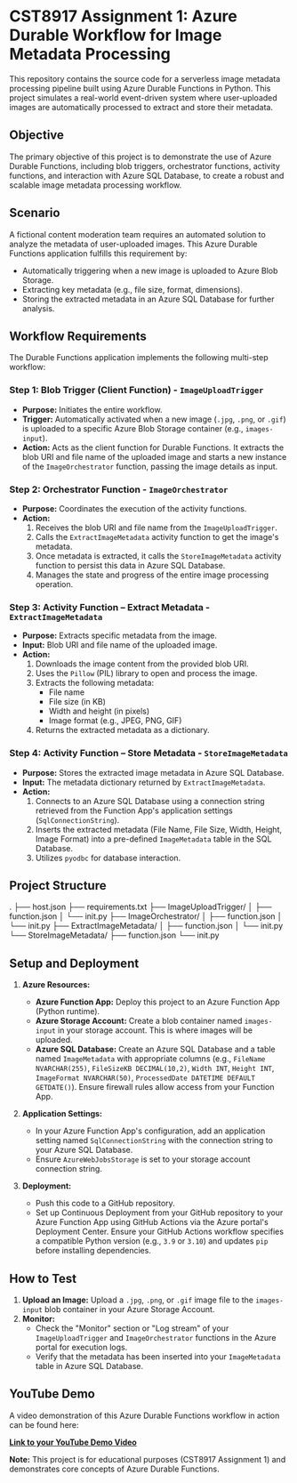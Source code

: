 # CST8917 Assignment 1: Azure Durable Workflow for Image Metadata Processing

This repository contains the source code for a serverless image metadata processing pipeline built using Azure Durable Functions in Python. This project simulates a real-world event-driven system where user-uploaded images are automatically processed to extract and store their metadata.

## Objective

The primary objective of this project is to demonstrate the use of Azure Durable Functions, including blob triggers, orchestrator functions, activity functions, and interaction with Azure SQL Database, to create a robust and scalable image metadata processing workflow.

## Scenario

A fictional content moderation team requires an automated solution to analyze the metadata of user-uploaded images. This Azure Durable Functions application fulfills this requirement by:
* Automatically triggering when a new image is uploaded to Azure Blob Storage.
* Extracting key metadata (e.g., file size, format, dimensions).
* Storing the extracted metadata in an Azure SQL Database for further analysis.

## Workflow Requirements

The Durable Functions application implements the following multi-step workflow:

### Step 1: Blob Trigger (Client Function) - `ImageUploadTrigger`

* **Purpose:** Initiates the entire workflow.
* **Trigger:** Automatically activated when a new image (`.jpg`, `.png`, or `.gif`) is uploaded to a specific Azure Blob Storage container (e.g., `images-input`).
* **Action:** Acts as the client function for Durable Functions. It extracts the blob URI and file name of the uploaded image and starts a new instance of the `ImageOrchestrator` function, passing the image details as input.

### Step 2: Orchestrator Function - `ImageOrchestrator`

* **Purpose:** Coordinates the execution of the activity functions.
* **Action:**
    1.  Receives the blob URI and file name from the `ImageUploadTrigger`.
    2.  Calls the `ExtractImageMetadata` activity function to get the image's metadata.
    3.  Once metadata is extracted, it calls the `StoreImageMetadata` activity function to persist this data in Azure SQL Database.
    4.  Manages the state and progress of the entire image processing operation.

### Step 3: Activity Function – Extract Metadata - `ExtractImageMetadata`

* **Purpose:** Extracts specific metadata from the image.
* **Input:** Blob URI and file name of the uploaded image.
* **Action:**
    1.  Downloads the image content from the provided blob URI.
    2.  Uses the `Pillow` (PIL) library to open and process the image.
    3.  Extracts the following metadata:
        * File name
        * File size (in KB)
        * Width and height (in pixels)
        * Image format (e.g., JPEG, PNG, GIF)
    4.  Returns the extracted metadata as a dictionary.

### Step 4: Activity Function – Store Metadata - `StoreImageMetadata`

* **Purpose:** Stores the extracted image metadata in Azure SQL Database.
* **Input:** The metadata dictionary returned by `ExtractImageMetadata`.
* **Action:**
    1.  Connects to an Azure SQL Database using a connection string retrieved from the Function App's application settings (`SqlConnectionString`).
    2.  Inserts the extracted metadata (File Name, File Size, Width, Height, Image Format) into a pre-defined `ImageMetadata` table in the SQL Database.
    3.  Utilizes `pyodbc` for database interaction.

## Project Structure


.
├── host.json
├── requirements.txt
├── ImageUploadTrigger/
│   ├── function.json
│   └── init.py
├── ImageOrchestrator/
│   ├── function.json
│   └── init.py
├── ExtractImageMetadata/
│   ├── function.json
│   └── init.py
└── StoreImageMetadata/
├── function.json
└── init.py


## Setup and Deployment

1.  **Azure Resources:**
    * **Azure Function App:** Deploy this project to an Azure Function App (Python runtime).
    * **Azure Storage Account:** Create a blob container named `images-input` in your storage account. This is where images will be uploaded.
    * **Azure SQL Database:** Create an Azure SQL Database and a table named `ImageMetadata` with appropriate columns (e.g., `FileName NVARCHAR(255)`, `FileSizeKB DECIMAL(10,2)`, `Width INT`, `Height INT`, `ImageFormat NVARCHAR(50)`, `ProcessedDate DATETIME DEFAULT GETDATE()`). Ensure firewall rules allow access from your Function App.

2.  **Application Settings:**
    * In your Azure Function App's configuration, add an application setting named `SqlConnectionString` with the connection string to your Azure SQL Database.
    * Ensure `AzureWebJobsStorage` is set to your storage account connection string.

3.  **Deployment:**
    * Push this code to a GitHub repository.
    * Set up Continuous Deployment from your GitHub repository to your Azure Function App using GitHub Actions via the Azure portal's Deployment Center. Ensure your GitHub Actions workflow specifies a compatible Python version (e.g., `3.9` or `3.10`) and updates `pip` before installing dependencies.

## How to Test

1.  **Upload an Image:** Upload a `.jpg`, `.png`, or `.gif` image file to the `images-input` blob container in your Azure Storage Account.
2.  **Monitor:**
    * Check the "Monitor" section or "Log stream" of your `ImageUploadTrigger` and `ImageOrchestrator` functions in the Azure portal for execution logs.
    * Verify that the metadata has been inserted into your `ImageMetadata` table in Azure SQL Database.

## YouTube Demo

A video demonstration of this Azure Durable Functions workflow in action can be found here:

[**Link to your YouTube Demo Video**](https://youtu.be/rPoW8IO72BY)



**Note:** This project is for educational purposes (CST8917 Assignment 1) and demonstrates core concepts of Azure Durable Functions.
